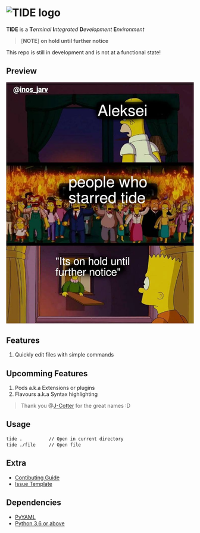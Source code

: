 # ![TIDE logo](graphics/tide.png?raw=true "TIDE")
**TIDE** is a **T***erminal* **I***ntegrated* **D***evelopment* **E***nvironment*

>	[**NOTE**] **on hold until further notice**

This repo is still in development and is not at a functional state!

## Preview
![Preview Image](lmao.jpg?raw=true)

## Features
1. Quickly edit files with simple commands

## Upcomming Features
1. Pods a.k.a Extensions or plugins
2. Flavours a.k.a Syntax highlighting

> Thank you @[J-Cotter](https://github.com/J-Cotter) for the great names :D

## Usage
	tide .			// Open in current directory
	tide ./file		// Open file

## Extra
* [Contibuting Guide](https://github.com/Alekaei/tide/blob/master/CONTRIBUTING.md)
* [Issue Template](https://github.com/Alekaei/tide/tree/master/.github/ISSUE_TEMPLATE)

## Dependencies
* [PyYAML](https://github.com/yaml/pyyaml)
* [Python 3.6 or above](https://www.python.org/downloads/)

